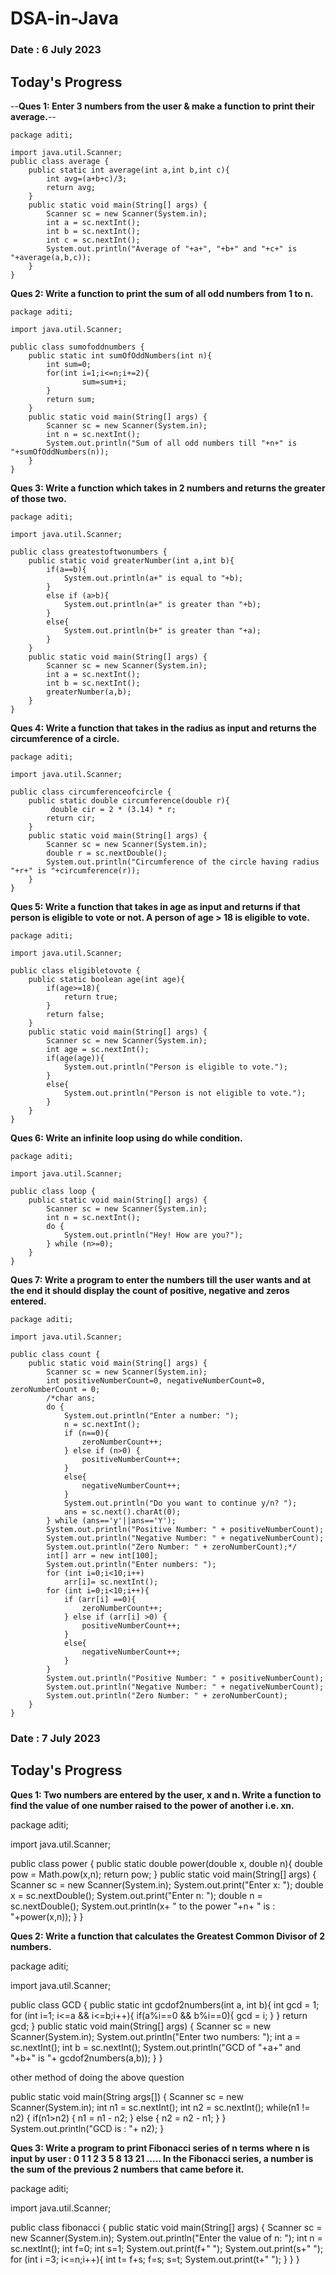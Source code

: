 # DSA-in-Java

### Date : 6 July 2023

## **Today's Progress**

--**Ques 1: Enter 3 numbers from the user & make a function to print their average.**--

```
package aditi;

import java.util.Scanner;
public class average {
    public static int average(int a,int b,int c){
        int avg=(a+b+c)/3;
        return avg;
    }
    public static void main(String[] args) {
        Scanner sc = new Scanner(System.in);
        int a = sc.nextInt();
        int b = sc.nextInt();
        int c = sc.nextInt();
        System.out.println("Average of "+a+", "+b+" and "+c+" is "+average(a,b,c));
    }
}
```

**Ques 2: Write a function to print the sum of all odd numbers from 1 to n.**

```
package aditi;

import java.util.Scanner;

public class sumofoddnumbers {
    public static int sumOfOddNumbers(int n){
        int sum=0;
        for(int i=1;i<=n;i+=2){
                sum=sum+i;
        }
        return sum;
    }
    public static void main(String[] args) {
        Scanner sc = new Scanner(System.in);
        int n = sc.nextInt();
        System.out.println("Sum of all odd numbers till "+n+" is "+sumOfOddNumbers(n));
    }
}
```

**Ques 3: Write a function which takes in 2 numbers and returns the greater of those two.**

```
package aditi;

import java.util.Scanner;

public class greatestoftwonumbers {
    public static void greaterNumber(int a,int b){
        if(a==b){
            System.out.println(a+" is equal to "+b);
        }
        else if (a>b){
            System.out.println(a+" is greater than "+b);
        }
        else{
            System.out.println(b+" is greater than "+a);
        }
    }
    public static void main(String[] args) {
        Scanner sc = new Scanner(System.in);
        int a = sc.nextInt();
        int b = sc.nextInt();
        greaterNumber(a,b);
    }
}
```

**Ques 4: Write a function that takes in the radius as input and returns the circumference of a circle.**

```
package aditi;

import java.util.Scanner;

public class circumferenceofcircle {
    public static double circumference(double r){
         double cir = 2 * (3.14) * r;
        return cir;
    }
    public static void main(String[] args) {
        Scanner sc = new Scanner(System.in);
        double r = sc.nextDouble();
        System.out.println("Circumference of the circle having radius "+r+" is "+circumference(r));
    }
}
```

**Ques 5: Write a function that takes in age as input and returns if that person is eligible to vote or not. A person of age > 18 is eligible to vote.**

```
package aditi;

import java.util.Scanner;

public class eligibletovote {
    public static boolean age(int age){
        if(age>=18){
            return true;
        }
        return false;
    }
    public static void main(String[] args) {
        Scanner sc = new Scanner(System.in);
        int age = sc.nextInt();
        if(age(age)){
            System.out.println("Person is eligible to vote.");
        }
        else{
            System.out.println("Person is not eligible to vote.");
        }
    }
}
```

**Ques 6: Write an infinite loop using do while condition.**

```
package aditi;

import java.util.Scanner;

public class loop {
    public static void main(String[] args) {
        Scanner sc = new Scanner(System.in);
        int n = sc.nextInt();
        do {
            System.out.println("Hey! How are you?");
        } while (n>=0);
    }
}
```

**Ques 7: Write a program to enter the numbers till the user wants and at the end it should display the count of positive, negative and zeros entered.**

```
package aditi;

import java.util.Scanner;

public class count {
    public static void main(String[] args) {
        Scanner sc = new Scanner(System.in);
        int positiveNumberCount=0, negativeNumberCount=0, zeroNumberCount = 0;
        /*char ans;
        do {
            System.out.println("Enter a number: ");
            n = sc.nextInt();
            if (n==0){
                zeroNumberCount++;
            } else if (n>0) {
                positiveNumberCount++;
            }
            else{
                negativeNumberCount++;
            }
            System.out.println("Do you want to continue y/n? ");
            ans = sc.next().charAt(0);
        } while (ans=='y'||ans=='Y');
        System.out.println("Positive Number: " + positiveNumberCount);
        System.out.println("Negative Number: " + negativeNumberCount);
        System.out.println("Zero Number: " + zeroNumberCount);*/
        int[] arr = new int[100];
        System.out.println("Enter numbers: ");
        for (int i=0;i<10;i++)
            arr[i]= sc.nextInt();
        for (int i=0;i<10;i++){
            if (arr[i] ==0){
                zeroNumberCount++;
            } else if (arr[i] >0) {
                positiveNumberCount++;
            }
            else{
                negativeNumberCount++;
            }
        }
        System.out.println("Positive Number: " + positiveNumberCount);
        System.out.println("Negative Number: " + negativeNumberCount);
        System.out.println("Zero Number: " + zeroNumberCount);
    }
}
```

### Date : 7 July 2023

## **Today's Progress**

**Ques 1: Two numbers are entered by the user, x and n. Write a function to find the value of one number raised to the power of another i.e. xn.**

package aditi;

import java.util.Scanner;

public class power {
    public static double power(double x, double n){
        double pow = Math.pow(x,n);
        return pow;
    }
    public static void main(String[] args) {
        Scanner sc = new Scanner(System.in);
        System.out.print("Enter x: ");
        double x = sc.nextDouble();
        System.out.print("Enter n: ");
        double n = sc.nextDouble();
        System.out.println(x+ " to the power "+n+ " is : "+power(x,n));
    }
}

**Ques 2: Write a function that calculates the Greatest Common Divisor of 2 numbers.**

package aditi;

import java.util.Scanner;

public class GCD {
    public static int gcdof2numbers(int a, int b){
        int gcd = 1;
        for (int i=1; i<=a && i<=b;i++){
            if(a%i==0 && b%i==0){
                gcd = i;
            }
        }
        return gcd;
    }
    public static void main(String[] args) {
        Scanner sc = new Scanner(System.in);
        System.out.println("Enter two numbers: ");
        int a = sc.nextInt();
        int b = sc.nextInt();
        System.out.println("GCD of "+a+" and "+b+" is "+ gcdof2numbers(a,b));
    }
}

other method of doing the above question

public static void main(String args[]) {
        Scanner sc = new Scanner(System.in);
        int n1 = sc.nextInt();
        int n2 = sc.nextInt();
        while(n1 != n2) {
            if(n1>n2) {
                n1 = n1 - n2;
            } else {
                n2 = n2 - n1;
            }
        }
        System.out.println("GCD is : "+ n2);
    }

**Ques 3: Write a program to print Fibonacci series of n terms where n is input by user :
0 1 1 2 3 5 8 13 21 ..... 
In the Fibonacci series, a number is the sum of the previous 2 numbers that came before it.**

package aditi;

import java.util.Scanner;

public class fibonacci {
    public static void main(String[] args) {
        Scanner sc = new Scanner(System.in);
        System.out.println("Enter the value of n: ");
        int n = sc.nextInt();
        int f=0;
        int s=1;
        System.out.print(f+" ");
        System.out.print(s+" ");
        for (int i =3; i<=n;i++){
            int t= f+s;
            f=s;
            s=t;
            System.out.print(t+" ");
        }
    }
}
